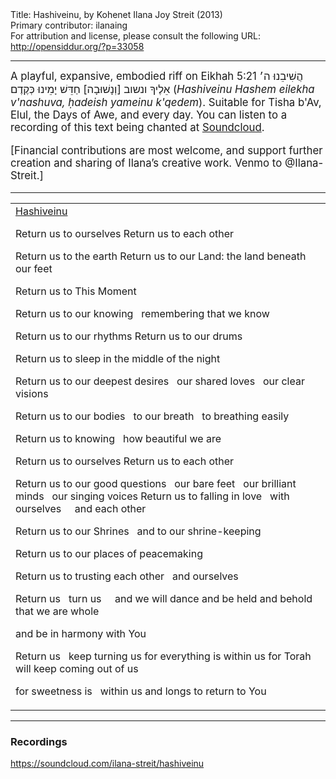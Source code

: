 <html>
<head></head>
<body>
Title: Hashiveinu, by Kohenet Ilana Joy Streit (2013)<br />
Primary contributor: ilanaing<br />
For attribution and license, please consult the following URL: <a href="http://opensiddur.org/?p=33058">http://opensiddur.org/?p=33058</a>
<p />
<hr />

<div class="english" style="font-size: 1.2em;">
A playful, expansive, embodied riff on Eikhah 5:21 <span class="hebrew">הֲשִׁיבֵנוּ ה׳ אֵלֶיךָ ונשוב [וְנָשׁוּבָה] חַדֵּשׁ יָמֵינוּ כְּקֶדֶם</span> (<em>Hashiveinu Hashem eilekha v'nashuva, ḥadeish yameinu k'qedem</em>). Suitable for Tisha b'Av, Elul, the Days of Awe, and every day. You can listen to a recording of this text being chanted at <a href="https://soundcloud.com/ilana-streit/hashiveinu">Soundcloud</a>.

[Financial contributions are most welcome, and support further creation and sharing of Ilana’s creative work. Venmo to @Ilana-Streit.]
</div>

<hr />

<table style="margin-left: auto;margin-right: auto;">
<tbody>
<tr><td style="vertical-align:top;">
<div class="english">
<u>Hashiveinu</u>

Return us to ourselves
Return us to each other

Return us to the earth
Return us to our Land: the land beneath our feet

Return us to This Moment

Return us to our knowing
&nbsp;&nbsp;remembering that we know

Return us to our rhythms
Return us to our drums

Return us to sleep in the middle of the night

Return us to our deepest desires
&nbsp;&nbsp;our shared loves
&nbsp;&nbsp;our clear visions

Return us to our bodies
&nbsp;&nbsp;to our breath
&nbsp;&nbsp;to breathing easily

Return us to knowing
&nbsp;&nbsp;how beautiful we are

Return us to ourselves
Return us to each other

Return us to our good questions
&nbsp;&nbsp;our bare feet
&nbsp;&nbsp;our brilliant minds
&nbsp;&nbsp;our singing voices
Return us to falling in love
&nbsp;&nbsp;with ourselves
&nbsp;&nbsp;&nbsp;&nbsp;and each other

Return us to our Shrines
&nbsp;&nbsp;and to our shrine-keeping

Return us to our places of peacemaking

Return us to trusting each other
&nbsp;&nbsp;and ourselves
&nbsp;

Return us
&nbsp;&nbsp;turn us
&nbsp;&nbsp;&nbsp;&nbsp;and we will dance and be held
and behold that we are whole

and be in harmony with You

Return us
&nbsp;&nbsp;keep turning us
for everything is within us
for Torah will keep coming out of us

for sweetness is
&nbsp;&nbsp;within us
and longs to return to You
</div></td></tr>
</tbody></table>

<hr />


<h3>Recordings</h3>

https://soundcloud.com/ilana-streit/hashiveinu

&nbsp;
</body>
</html>